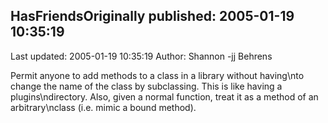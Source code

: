## HasFriendsOriginally published: 2005-01-19 10:35:19 
Last updated: 2005-01-19 10:35:19 
Author: Shannon -jj Behrens 
 
Permit anyone to add methods to a class in a library without having\nto change the name of the class by subclassing.  This is like having a plugins\ndirectory.  Also, given a normal function, treat it as a method of an arbitrary\nclass (i.e. mimic a bound method).